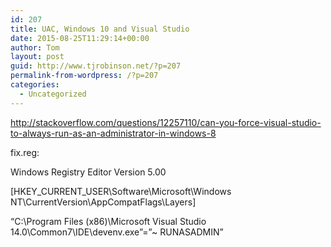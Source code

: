 ```yaml
---
id: 207
title: UAC, Windows 10 and Visual Studio
date: 2015-08-25T11:29:14+00:00
author: Tom
layout: post
guid: http://www.tjrobinson.net/?p=207
permalink-from-wordpress: /?p=207
categories:
  - Uncategorized
---
```

http://stackoverflow.com/questions/12257110/can-you-force-visual-studio-to-always-run-as-an-administrator-in-windows-8

fix.reg:

Windows Registry Editor Version 5.00

[HKEY\_CURRENT\_USER\Software\Microsoft\Windows NT\CurrentVersion\AppCompatFlags\Layers]
  
&#8220;C:\\Program Files (x86)\\Microsoft Visual Studio 14.0\\Common7\\IDE\\devenv.exe&#8221;=&#8221;~ RUNASADMIN&#8221;